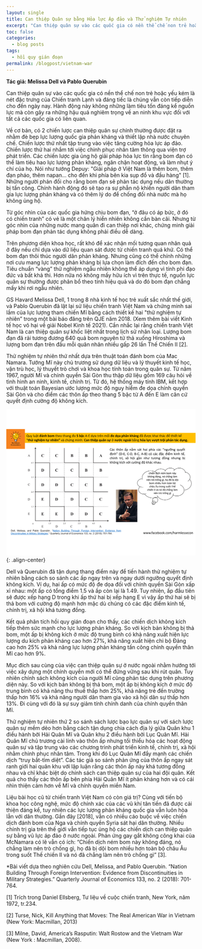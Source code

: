 ```yaml
---
layout: single
title: Can thiệp Quân sự bằng Hỏa lực Áp đảo và Thử nghiệm Tự nhiên
excerpt: "Can thiệp quân sự vào các quốc gia có nền thể chế non trẻ hoặc yếu kém là nét đặc trưng của Chiến tranh Lạnh và đáng tiếc là chúng vẫn còn tiếp diễn cho đến ngày nay."
toc: false
categories:
  - blog posts
tags:
  - hồi quy gián đoạn
permalink: /blogpost/vietnam-war
---
```


**Tác giả: Melissa Dell và Pablo Querubin**

Can thiệp quân sự vào các quốc gia có nền thể chế non trẻ hoặc yếu kém là nét đặc trưng của Chiến tranh Lạnh và đáng tiếc là chúng vẫn còn tiếp diễn cho đến ngày nay. Hành động này không những làm tiêu tốn đáng kể nguồn lực mà còn gây ra những hậu quả nghiêm trọng về an ninh khu vực đối với tất cả các quốc gia có liên quan. 

Về cơ bản, có 2 chiến lược can thiệp quân sự chính thường được đặt ra nhằm đè bẹp lực lượng quốc gia phản kháng và thiết lập nhà nước chuyên chế. Chiến lược thứ nhất tập trung vào việc tăng cường hỏa lực áp đảo. Chiến lược thứ hai nhắm tới việc chinh phục nhân tâm thông qua viện trợ phát triển.
Các chiến lược gia ủng hộ giải pháp hỏa lực tin rằng bom đạn có thể làm tiêu hao lực lượng phản kháng, ngăn chặn hoạt động, và làm nhụt ý chí của họ. Nói như tướng Depuy: "Giải pháp ở Việt Nam là thêm bom, thêm đạn pháo, thêm napan... cho đến khi phía bên kia sụp đổ và đầu hàng" [1]. Những người phản đối cho rằng bom đạn sẽ phản tác dụng nếu dân thường bị tấn công. Chính hành động đó sẽ tạo ra sự phẫn nộ khiến người dân tham gia lực lượng phản kháng và có thêm lý do để chống đối nhà nước mà họ không ủng hộ.

Từ góc nhìn của các quốc gia hứng chịu bom đạn, “ở đâu có áp bức, ở đó có chiến tranh” có vẻ là một chân lý hiển nhiên không cần bàn cãi. Nhưng từ góc nhìn của những nước mang quân đi can thiệp nơi khác, chứng minh giải pháp bom đạn phản tác dụng không phải điều dễ dàng. 

Trên phương diện khoa học, rất khó để xác nhận mối tương quan nhân quả ở đây nếu chỉ dựa vào dữ liệu quan sát được từ chiến tranh quá khứ. Có thể bom đạn thôi thúc người dân phản kháng. Nhưng cũng có thể chính những nơi cưu mang lực lượng phản kháng bị lựa chọn làm đích đến cho bom đạn. Tiêu chuẩn “vàng” thử nghiệm ngẫu nhiên không thể áp dụng vì tính phi đạo đức và bất khả thi. Hơn nữa nó không mấy hữu ích vì trên thực tế, nguồn lực quân sự thường được phân bổ theo tính hiệu quả và do đó bom đạn chẳng mấy khi rơi ngẫu nhiên.

GS Havard Melissa Dell, 1 trong 8 nhà kinh tế học trẻ xuất sắc nhất thế giới, và Pablo Querubin đã lật lại sử liệu chiến tranh Việt Nam và chứng minh sai lầm của lực lượng tham chiến Mĩ bằng cách thiết kế hai "thử nghiệm tự nhiên” trong một bài báo đăng trên QJE năm 2018. (Xem thêm bài viết Kinh tế học vô hại về giải Nobel Kinh tế 2021). Cần nhắc lại rằng chiến tranh Việt Nam là can thiệp quân sự khốc liệt nhất trong lịch sử nhân loại. Lượng bom đạn đã rải tương đương 640 quả bom nguyên tử thả xuống Hiroshima và lượng bom đạn trên đầu mỗi quân nhân nhiều gấp 26 lần Thế Chiến II [2].

Thử nghiệm tự nhiên thứ nhất dựa trên thuật toán đánh bom của Mac Namara. Tướng Mĩ này chủ trương sử dụng dữ liệu và lý thuyết kinh tế học, vận trù học, lý thuyết trò chơi và khoa học tính toán trong quân sự. Từ năm 1967, người Mĩ và chính quyền Sài Gòn thu thập dữ liệu gồm 169 câu hỏi về tình hình an ninh, kinh tế, chính trị. Từ đó, hệ thống máy tính IBM, kết hợp với thuật toán Bayesian ước lượng mức độ nguy hiểm đe dọa chính quyền Sài Gòn và cho điểm các thôn ấp theo thang 5 bậc từ A đến E làm căn cứ quyết định cường độ không kích.

![image-center](/assets/images/blogpost/nationbuilding_1.png){: .align-center}

Dell và Querubin đã tận dụng thang điểm này để tiến hành thử nghiệm tự nhiên bằng cách so sánh các ấp ngay trên và ngay dưới ngưỡng quyết định không kích. Ví dụ, hai ấp có mức độ đe dọa đối với chính quyền Sài Gòn xấp xỉ nhau: một ấp có tổng điểm 1.5 và ấp còn lại là 1.49. Tuy nhiên, ấp đầu tiên sẽ được xếp hạng D trong khi ấp thứ hai bị xếp hạng E vì vậy ấp thứ hai sẽ bị thả bom với cường độ mạnh hơn mặc dù chúng có các đặc điểm kinh tế, chính trị, xã hội khá tương đồng. 

Kết quả phân tích hồi quy gián đoạn cho thấy, các chiến dịch không kích tiếp thêm sức mạnh cho lực lượng phản kháng. So với kịch bản không bị thả bom, một ấp bị không kích ở mức độ trung bình có khả năng xuất hiện lực lượng du kích phản kháng cao hơn 27%, khả năng xuất hiện chi bộ Đảng cao hơn 25% và khả năng lực lượng phản kháng tấn công chính quyền thân Mĩ cao hơn 9%.

Mục đích sau cùng của việc can thiệp quân sự ở nước ngoài nhằm hướng tới việc xây dựng một chính quyền mới có thể đứng vững sau khi rút quân. Tuy nhiên chính sách không kích của người Mĩ cũng phản tác dụng trên phương diện này. So với kịch bản không bị thả bom, một ấp bị không kích ở mức độ trung bình có khả năng thu thuế thấp hơn 25%, khả năng trẻ đến trường thấp hơn 16% và khả năng người dân tham gia vào xã hội dân sự thấp hơn 13%. Đi cùng với đó là sự suy giảm tính chính danh của chính quyền thân Mĩ.

Thử nghiệm tự nhiên thứ 2 so sánh sách lược bạo lực quân sự với sách lược quân sự mềm dẻo hơn bằng cách tận dụng chia cách địa lý giữa Quân khu 1 điều hành bởi Hải Quân Mĩ và Quân khu 2 điều hành bởi Lục Quân Mĩ. Hải Quân Mĩ chủ trương cài lính vào thôn ấp nhưng tối thiểu hóa các hoạt động quân sự và tập trung vào các chương trình phát triển kinh tế, chính trị, xã hội nhằm chinh phục nhân tâm. Trong khi đó Lục Quân Mĩ đẩy mạnh các chiến dịch “truy bắt-tìm diệt”. Các tác giả so sánh phản ứng của thôn ấp ngay sát ranh giới hai quân khu với lập luận rằng các thôn ấp này khá tương đồng nhau và chỉ khác biệt do chính sách can thiệp quân sự của hai đội quân. Kết quả cho thấy các thôn ấp bên phía Hải Quân Mĩ ít phản kháng hơn và có cái nhìn thiện cảm hơn về Mĩ và chính quyền miền Nam.

Liệu bài học cũ từ chiến tranh Việt Nam có còn giá trị? Cùng với tiến bộ khoa học công nghệ, mức độ chính xác của các vũ khí tân tiến đã được cải thiện đáng kể, tuy nhiên các lực lượng phản kháng quốc gia vẫn luôn hòa lẫn với dân thường. Gần đây [2018], vẫn có nhiều cáo buộc về việc chiến dịch đánh bom của Nga và chính quyền Syria sát hại dân thường. Nhiều chính trị gia trên thế giới vẫn tiếp tục ủng hộ các chiến dịch can thiệp quân sự bằng vũ lực áp đảo ở nước ngoài. Phản ứng gay gắt không công khai của McNamara có lẽ vẫn có ích: “Chiến dịch ném bom này không đáng, nó chẳng làm nên trò chống gì, họ đã bị dội bom nhiều hơn toàn bộ châu Âu trong suốt Thế chiến II và nó đã chẳng làm nên trò chống gì” [3].

*Bài viết dựa theo nghiên cứu Dell, Melissa, and Pablo Querubin. “Nation Building Through Foreign Intervention: Evidence from Discontinuities in Military Strategies.” Quarterly Journal of Economics 133, no. 2 (2018): 701-764.

[1] Trích trong Daniel Ellsberg, Tư liệu về cuộc chiến tranh, New York, năm 1972, tr.234.

[2] Turse, Nick, Kill Anything that Moves: The Real American War in Vietnam (New York: Macmillan, 2013) 

[3] Milne, David, America’s Rasputin: Walt Rostow and the Vietnam War (New York : Macmillan, 2008).



